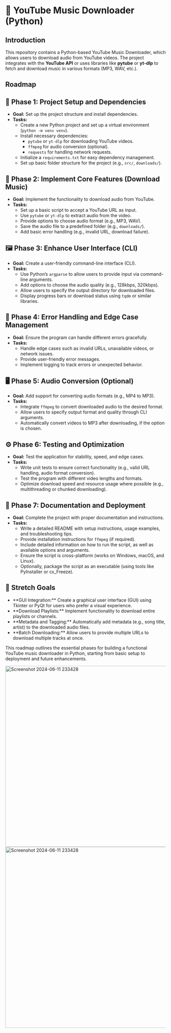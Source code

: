 <!DOCTYPE html>
<html lang="en">
<head>
    <meta charset="UTF-8">
    <meta name="viewport" content="width=device-width, initial-scale=1.0">
</head>
<body>
    <h1>🎵 YouTube Music Downloader (Python)</h1>
    <h2>Introduction</h2>
    <p>
        This repository contains a Python-based YouTube Music Downloader, which allows users to download audio from YouTube videos. The project integrates with the <strong>YouTube API</strong> or uses libraries like <strong>pytube</strong> or <strong>yt-dlp</strong> to fetch and download music in various formats (MP3, WAV, etc.).
    </p>
    <h2>Roadmap</h2>
    <h2>🚀 Phase 1: Project Setup and Dependencies</h2>
    <ul>
        <li><strong>Goal:</strong> Set up the project structure and install dependencies.</li>
        <li><strong>Tasks:</strong>
            <ul>
                <li>Create a new Python project and set up a virtual environment (<code>python -m venv venv</code>).</li>
                <li>Install necessary dependencies:
                    <ul>
                        <li><code>pytube</code> or <code>yt-dlp</code> for downloading YouTube videos.</li>
                        <li><code>ffmpeg</code> for audio conversion (optional).</li>
                        <li><code>requests</code> for handling network requests.</li>
                    </ul>
                </li>
                <li>Initialize a <code>requirements.txt</code> for easy dependency management.</li>
                <li>Set up basic folder structure for the project (e.g., <code>src/</code>, <code>downloads/</code>).</li>
            </ul>
        </li>
    </ul>
    <h2>🔧 Phase 2: Implement Core Features (Download Music)</h2>
    <ul>
        <li><strong>Goal:</strong> Implement the functionality to download audio from YouTube.</li>
        <li><strong>Tasks:</strong>
            <ul>
                <li>Set up a basic script to accept a YouTube URL as input.</li>
                <li>Use <code>pytube</code> or <code>yt-dlp</code> to extract audio from the video.</li>
                <li>Provide options to choose audio format (e.g., MP3, WAV).</li>
                <li>Save the audio file to a predefined folder (e.g., <code>downloads/</code>).</li>
                <li>Add basic error handling (e.g., invalid URL, download failure).</li>
            </ul>
        </li>
    </ul>
    <h2>🖼️ Phase 3: Enhance User Interface (CLI)</h2>
    <ul>
        <li><strong>Goal:</strong> Create a user-friendly command-line interface (CLI).</li>
        <li><strong>Tasks:</strong>
            <ul>
                <li>Use Python’s <code>argparse</code> to allow users to provide input via command-line arguments.</li>
                <li>Add options to choose the audio quality (e.g., 128kbps, 320kbps).</li>
                <li>Allow users to specify the output directory for downloaded files.</li>
                <li>Display progress bars or download status using <code>tqdm</code> or similar libraries.</li>
            </ul>
        </li>
    </ul>
    <h2>🧰 Phase 4: Error Handling and Edge Case Management</h2>
    <ul>
        <li><strong>Goal:</strong> Ensure the program can handle different errors gracefully.</li>
        <li><strong>Tasks:</strong>
            <ul>
                <li>Handle edge cases such as invalid URLs, unavailable videos, or network issues.</li>
                <li>Provide user-friendly error messages.</li>
                <li>Implement logging to track errors or unexpected behavior.</li>
            </ul>
        </li>
    </ul>
    <h2>🖥️ Phase 5: Audio Conversion (Optional)</h2>
    <ul>
        <li><strong>Goal:</strong> Add support for converting audio formats (e.g., MP4 to MP3).</li>
        <li><strong>Tasks:</strong>
            <ul>
                <li>Integrate <code>ffmpeg</code> to convert downloaded audio to the desired format.</li>
                <li>Allow users to specify output format and quality through CLI arguments.</li>
                <li>Automatically convert videos to MP3 after downloading, if the option is chosen.</li>
            </ul>
        </li>
    </ul>
    <h2>⚙️ Phase 6: Testing and Optimization</h2>
    <ul>
        <li><strong>Goal:</strong> Test the application for stability, speed, and edge cases.</li>
        <li><strong>Tasks:</strong>
            <ul>
                <li>Write unit tests to ensure correct functionality (e.g., valid URL handling, audio format conversion).</li>
                <li>Test the program with different video lengths and formats.</li>
                <li>Optimize download speed and resource usage where possible (e.g., multithreading or chunked downloading).</li>
            </ul>
        </li>
    </ul>
    <h2>🎯 Phase 7: Documentation and Deployment</h2>
    <ul>
        <li><strong>Goal:</strong> Complete the project with proper documentation and instructions.</li>
        <li><strong>Tasks:</strong>
            <ul>
                <li>Write a detailed README with setup instructions, usage examples, and troubleshooting tips.</li>
                <li>Provide installation instructions for <code>ffmpeg</code> (if required).</li>
                <li>Include detailed information on how to run the script, as well as available options and arguments.</li>
                <li>Ensure the script is cross-platform (works on Windows, macOS, and Linux).</li>
                <li>Optionally, package the script as an executable (using tools like PyInstaller or cx_Freeze).</li>
            </ul>
        </li>
    </ul>
    <h2>🎯 Stretch Goals</h2>
    <ul>
        <li>**GUI Integration:** Create a graphical user interface (GUI) using Tkinter or PyQt for users who prefer a visual experience.</li>
        <li>**Download Playlists:** Implement functionality to download entire playlists or channels.</li>
        <li>**Metadata and Tagging:** Automatically add metadata (e.g., song title, artist) to the downloaded audio files.</li>
        <li>**Batch Downloading:** Allow users to provide multiple URLs to download multiple tracks at once.</li>
    </ul>
    <p>
        This roadmap outlines the essential phases for building a functional YouTube music downloader in Python, starting from basic setup to deployment and future enhancements.
    </p>
</body>
</html>

<img width="568" alt="Screenshot 2024-06-11 233428" src="https://github.com/noodkhan/MusicMP3/assets/92358053/099c09cb-40be-4c06-9290-85078796277a">

<img width="568" alt="Screenshot 2024-06-11 233428" src="https://github.com/noodkhan/MusicMP3/assets/92358053/099c09cb-40be-4c06-9290-85078796277a">
